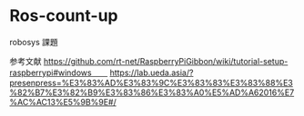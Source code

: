 # Ros-count-up
robosys 課題


参考文献
https://github.com/rt-net/RaspberryPiGibbon/wiki/tutorial-setup-raspberrypi#windows　　
https://lab.ueda.asia/?presenpress=%E3%83%AD%E3%83%9C%E3%83%83%E3%83%88%E3%82%B7%E3%82%B9%E3%83%86%E3%83%A0%E5%AD%A62016%E7%AC%AC13%E5%9B%9E#/
